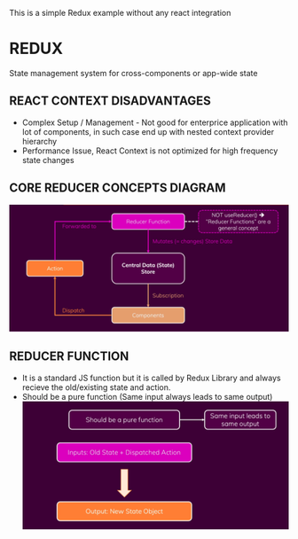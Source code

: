 This is a simple Redux example without any react integration

# REDUX
State management  system for cross-components or app-wide state

## REACT CONTEXT DISADVANTAGES
- Complex Setup / Management - Not good for enterprice application with lot of components, in such case end up with nested context provider hierarchy
- Performance Issue, React Context is not optimized for high frequency state changes

## CORE REDUCER CONCEPTS DIAGRAM
![Core Redux Concept](docs/imgs/core-redux-concept.png?raw=true "Core Redux Concept")

## REDUCER FUNCTION
- It is a standard JS function but it is called by Redux Library and always recieve the old/existing state and action.
- Should be a pure function (Same input always leads to same output)
![Reducer Function](docs/imgs/reducer-function.png?raw=true "Reducer Function")